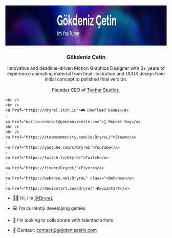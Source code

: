 <!-- PROFILE LOGO -->
<br />
<p align="center">
  <a href="https://github.com/DryreL/">
    <img src="assets/img/Banner.gif" alt="Banner" width="1250" height="125">
  </a>

  <h3 align="center">Gökdeniz Çetin</h3>

  <p align="center">
    Innovative and deadline-driven Motion Graphics Designer with 3+ years of experience animating material from final illustration and UI/UX design from initial concept to polished final version.
	<br />
	<br />
	Founder CEO of <a href="https://tenharstudios.wordpress.com">Tenhar Studios</a>.
	
    <br />
	<br />
	<a href="https://dryrel.itch.io">🎮 Download Games</a>
    ·
    <a href="mailto:contact@gokdenizcetin.com">🔴 Report Bug</a>
	<br />
	<br />
    <a href="https://steamcommunity.com/id/DryreL/">Steam</a>
	·
    <a href="https://youtube.com/c/DryreL">YouTube</a>
	·
	<a href="https://twitch.tv/DryreL">Twitch</a>
	·
	<a href="https://fiverr/DryreL/">Fiverr</a>
	·
    <a href="https://behance.net/DryreL" class=">Behance</a>
	·
	<a href="https://deviantart.com/dryrel">Deviantart</a>

- 👦🏻 Hi, I’m <a href="#">@DryreL</a>
- 💻 I’m currently developing games
- 💜 I’m looking to collaborate with talented artists
- 📧 Contact: contact@gokdenizcetin.com

  </p>
</p>

<!---
DryreL/DryreL is a ✨ special ✨ repository because its `README.md` (this file) appears on your GitHub profile.
You can click the Preview link to take a look at your changes.
--->

